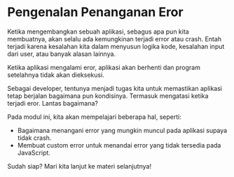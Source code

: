 # Pengenalan Penanganan Eror

Ketika mengembangkan sebuah aplikasi, sebagus apa pun kita membuatnya, akan selalu ada kemungkinan terjadi error atau crash. Entah terjadi karena kesalahan kita dalam menyusun logika kode, kesalahan input dari user, atau banyak alasan lainnya.

Ketika aplikasi mengalami eror, aplikasi akan berhenti dan program setelahnya tidak akan dieksekusi.

Sebagai developer, tentunya menjadi tugas kita untuk memastikan aplikasi tetap berjalan bagaimana pun kondisinya. Termasuk mengatasi ketika terjadi eror. Lantas bagaimana?

Pada modul ini, kita akan mempelajari beberapa hal, seperti:

- Bagaimana menangani error yang mungkin muncul pada aplikasi supaya tidak crash.
- Membuat custom error untuk menandai error yang tidak tersedia pada JavaScript.

Sudah siap? Mari kita lanjut ke materi selanjutnya!
